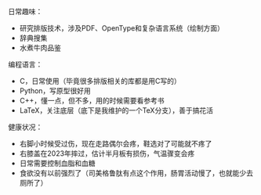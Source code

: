 
日常趣味：
  * 研究排版技术，涉及PDF、OpenType和复杂语言系统（绘制方面）
  * 辞典搜集
  * 水煮牛肉品鉴

编程语言：
  * C，日常使用（毕竟很多排版相关的库都是用C写的）
  * Python，写原型很好用
  * C++，懂一点，但不多，用的时候需要看参考书
  * LaTeX，关注底层（底下是我维护的一个TeX分支），善于搞花活

健康状况：
  * 右脚小时候受过伤，现在走路偶尔会疼，鞋选对了可能就不疼了
  * 右膝盖在2023年摔过，估计半月板有损伤，气温骤变会疼
  * 日常需要控制血脂和血糖
  * 食欲没有以前强烈了（司美格鲁肽有点这个作用，肠胃活动慢了，也就能少去厕所了）
